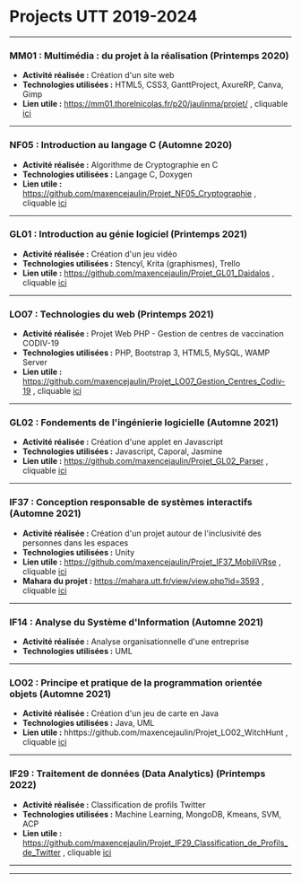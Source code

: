 # Projects UTT 2019-2024
 

----

### **MM01 : Multimédia : du projet à la réalisation (Printemps 2020)**
- **Activité réalisée :** Création d'un site web
- **Technologies utilisées :** HTML5, CSS3, GanttProject, AxureRP, Canva, Gimp
- **Lien utile :** https://mm01.thorelnicolas.fr/p20/jaulinma/projet/ , cliquable [ici](https://mm01.thorelnicolas.fr/p20/jaulinma/projet/)

----

### **NF05 : Introduction au langage C (Automne 2020)**
- **Activité réalisée :** Algorithme de Cryptographie en C
- **Technologies utilisées :** Langage C, Doxygen
- **Lien utile :** https://github.com/maxencejaulin/Projet_NF05_Cryptographie , cliquable [ici](https://github.com/maxencejaulin/Projet_NF05_Cryptographie)

----

### **GL01 : Introduction au génie logiciel (Printemps 2021)**
- **Activité réalisée :** Création d'un jeu vidéo
- **Technologies utilisées :** Stencyl, Krita (graphismes), Trello
- **Lien utile :** https://github.com/maxencejaulin/Projet_GL01_Daidalos , cliquable [ici](https://github.com/maxencejaulin/Projet_GL01_Daidalos)

----

### **LO07 : Technologies du web (Printemps 2021)**
- **Activité réalisée :** Projet Web PHP - Gestion de centres de vaccination CODIV-19
- **Technologies utilisées :** PHP, Bootstrap 3, HTML5, MySQL, WAMP Server
- **Lien utile :** https://github.com/maxencejaulin/Projet_LO07_Gestion_Centres_Codiv-19 , cliquable [ici](https://github.com/maxencejaulin/Projet_LO07_Gestion_Centres_Codiv-19)

----

### **GL02 : Fondements de l'ingénierie logicielle (Automne 2021)**
- **Activité réalisée :** Création d'une applet en Javascript
- **Technologies utilisées :** Javascript, Caporal, Jasmine
- **Lien utile :** https://github.com/maxencejaulin/Projet_GL02_Parser , cliquable [ici](https://github.com/maxencejaulin/Projet_GL02_Parser)

----

### **IF37 : Conception responsable de systèmes interactifs (Automne 2021)**
- **Activité réalisée :** Création d'un projet autour de l'inclusivité des personnes dans les espaces
- **Technologies utilisées :** Unity
- **Lien utile :** https://github.com/maxencejaulin/Projet_IF37_MobiliVRse , cliquable [ici](https://github.com/maxencejaulin/Projet_IF37_MobiliVRse)
- **Mahara du projet :** https://mahara.utt.fr/view/view.php?id=3593 , cliquable [ici](https://mahara.utt.fr/view/view.php?id=3593)

----

### **IF14 : Analyse du Système d'Information (Automne 2021)**
- **Activité réalisée :** Analyse organisationnelle d'une entreprise
- **Technologies utilisées :** UML

----

### **LO02 : Principe et pratique de la programmation orientée objets (Automne 2021)**
- **Activité réalisée :** Création d'un jeu de carte en Java
- **Technologies utilisées :** Java, UML
- **Lien utile :** hhttps://github.com/maxencejaulin/Projet_LO02_WitchHunt , cliquable [ici](https://github.com/maxencejaulin/Projet_LO02_WitchHunt)

----

### **IF29 : Traitement de données (Data Analytics) (Printemps 2022)**
- **Activité réalisée :** Classification de profils Twitter
- **Technologies utilisées :** Machine Learning, MongoDB, Kmeans, SVM, ACP
- **Lien utile :** https://github.com/maxencejaulin/Projet_IF29_Classification_de_Profils_de_Twitter , cliquable [ici](https://github.com/maxencejaulin/Projet_IF29_Classification_de_Profils_de_Twitter)

----

----




